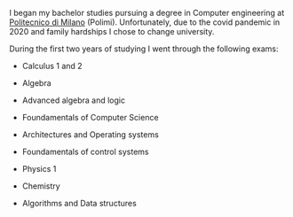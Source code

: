 I began my bachelor studies pursuing a degree in Computer engineering at <a href="https://www.polimi.it/en">Politecnico di Milano</a> (Polimi). Unfortunately, due to the covid pandemic in 2020 and family hardships I chose to change university.

During the first two years of studying I went through the following exams:

- Calculus 1 and 2

- Algebra

- Advanced algebra and logic

- Foundamentals of Computer Science

- Architectures and Operating systems

- Foundamentals of control systems

- Physics 1

- Chemistry

- Algorithms and Data structures

